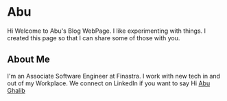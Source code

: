 # Abu

Hi Welcome to Abu's Blog WebPage. I like experimenting with things. I created this page so that I can share some of those with you.

## About Me

I'm an Associate Software Engineer at Finastra. I work with new tech in and out of my Workplace.
We connect on LinkedIn if you want to say Hi [Abu Ghalib](https://www.linkedin.com/in/abughalib)
